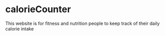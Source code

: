 # calorieCounter
This website is for fitness and nutrition people to keep track of their daily calorie intake
